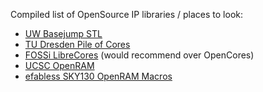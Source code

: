 Compiled list of OpenSource IP libraries / places to look:
- [UW Basejump STL](https://github.com/bespoke-silicon-group/basejump_stl)
- [TU Dresden Pile of Cores](https://github.com/VLSI-EDA/PoC)
- [FOSSi LibreCores](https://www.librecores.org/) (would recommend over OpenCores)
- [UCSC OpenRAM](https://github.com/VLSIDA/OpenRAM)
- [efabless SKY130 OpenRAM Macros](https://github.com/efabless/sky130_sram_macros)
